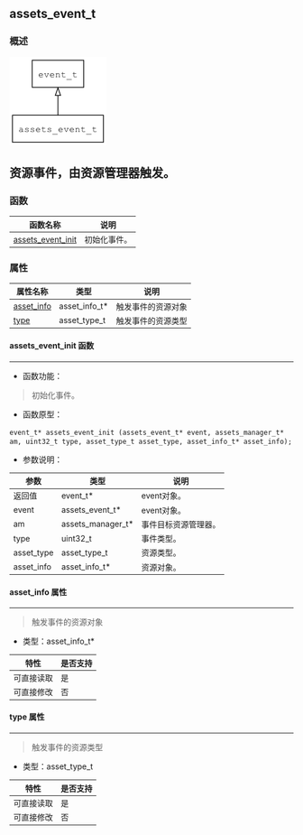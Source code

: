 ## assets\_event\_t
### 概述
![image](images/assets_event_t_0.png)

资源事件，由资源管理器触发。
----------------------------------
### 函数
<p id="assets_event_t_methods">

| 函数名称 | 说明 | 
| -------- | ------------ | 
| <a href="#assets_event_t_assets_event_init">assets\_event\_init</a> | 初始化事件。 |
### 属性
<p id="assets_event_t_properties">

| 属性名称 | 类型 | 说明 | 
| -------- | ----- | ------------ | 
| <a href="#assets_event_t_asset_info">asset\_info</a> | asset\_info\_t* | 触发事件的资源对象 |
| <a href="#assets_event_t_type">type</a> | asset\_type\_t | 触发事件的资源类型 |
#### assets\_event\_init 函数
-----------------------

* 函数功能：

> <p id="assets_event_t_assets_event_init">初始化事件。

* 函数原型：

```
event_t* assets_event_init (assets_event_t* event, assets_manager_t* am, uint32_t type, asset_type_t asset_type, asset_info_t* asset_info);
```

* 参数说明：

| 参数 | 类型 | 说明 |
| -------- | ----- | --------- |
| 返回值 | event\_t* | event对象。 |
| event | assets\_event\_t* | event对象。 |
| am | assets\_manager\_t* | 事件目标资源管理器。 |
| type | uint32\_t | 事件类型。 |
| asset\_type | asset\_type\_t | 资源类型。 |
| asset\_info | asset\_info\_t* | 资源对象。 |
#### asset\_info 属性
-----------------------
> <p id="assets_event_t_asset_info">触发事件的资源对象

* 类型：asset\_info\_t*

| 特性 | 是否支持 |
| -------- | ----- |
| 可直接读取 | 是 |
| 可直接修改 | 否 |
#### type 属性
-----------------------
> <p id="assets_event_t_type">触发事件的资源类型

* 类型：asset\_type\_t

| 特性 | 是否支持 |
| -------- | ----- |
| 可直接读取 | 是 |
| 可直接修改 | 否 |

